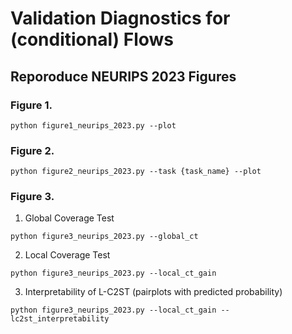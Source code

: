 # Validation Diagnostics for (conditional) Flows

## Reporoduce NEURIPS 2023 Figures

### Figure 1. 
```
python figure1_neurips_2023.py --plot
```

### Figure 2.
```
python figure2_neurips_2023.py --task {task_name} --plot
```

### Figure 3.

1. Global Coverage Test
```
python figure3_neurips_2023.py --global_ct
```

2. Local Coverage Test
```
python figure3_neurips_2023.py --local_ct_gain
```

3. Interpretability of L-C2ST (pairplots with predicted probability)
```
python figure3_neurips_2023.py --local_ct_gain --lc2st_interpretability
```
